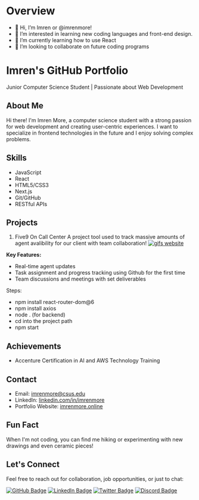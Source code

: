 # Overview
- 👋 Hi, I’m Imren or @imrenmore!
- 👀 I’m interested in learning new coding languages and front-end design.
- 🌱 I’m currently learning how to use React
- 💞️ I’m looking to collaborate on future coding programs

# Imren's GitHub Portfolio

Junior Computer Science Student | Passionate about Web Development

## About Me

Hi there! I'm Imren More, a computer science student with a strong passion for web development and creating user-centric experiences. I want to specialize in frontend technologies in the future and I enjoy solving complex problems.

## Skills
- JavaScript 
- React
- HTML5/CSS3
- Next.js
- Git/GitHub
- RESTful APIs

## Projects

1. Five9 On Call Center
A project tool used to track massive amounts of agent avalibility for our client with team collaboration!
<a href="http://freegifmaker.me/"><img src="http://i.freegifmaker.me/1/6/9/2/4/0/16924045602027526.gif?1692404560" alt="gifs website"/></a><br/><a href="http://www.freegifmaker.me/"><a/>

**Key Features:**
- Real-time agent updates
- Task assignment and progress tracking using Github for the first time
- Team discussions and meetings with set deliverables
  
Steps:
- npm install react-router-dom@6
- npm install axios
- node . (for backend)
- cd into the project path
- npm start

## Achievements

- Accenture Certification in AI and AWS Technology Training

## Contact

- Email: imrenmore@csus.edu
- LinkedIn: [linkedin.com/in/imrenmore](https://www.linkedin.com/in/imrenmore)
- Portfolio Website: [imrenmore.online](https://www.imrenmore.online)

## Fun Fact

When I'm not coding, you can find me hiking or experimenting with new drawings and even ceramic pieces!

## Let's Connect

Feel free to reach out for collaboration, job opportunities, or just to chat:



[![GitHub Badge](https://img.shields.io/badge/GitHub-000000?style=for-the-badge&logo=GitHub&logoColor=white)](https://github.com/imrenmore)
[![LinkedIn Badge](https://img.shields.io/badge/LinkedIn-Profile-blue?style=for-the-badge&logo=linkedin)](https://www.linkedin.com/in/imrenmore/)
[![Twitter Badge](https://img.shields.io/twitter/follow/imren_more?style=for-the-badge&logo=twitter&logoColor=white&label=Follow)](https://twitter.com/imren_more)
[![Discord Badge](https://img.shields.io/static/v1?style=for-the-badge&logo=discord&label=Chat&message=.imren&color=7289DA)](https://discordapp.com/users/.imren)
